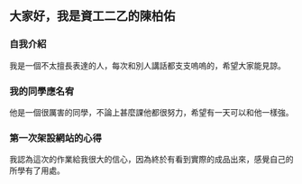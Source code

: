 ## 大家好，我是資工二乙的陳柏佑


### 自我介紹

我是一個不太擅長表達的人，每次和別人講話都支支嗚嗚的，希望大家能見諒。

### 我的同學應名宥

他是一個很厲害的同學，不論上甚麼課他都很努力，希望有一天可以和他一樣強。

### 第一次架設網站的心得

我認為這次的作業給我很大的信心，因為終於有看到實際的成品出來，感覺自己的所學有了用處。
